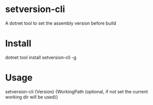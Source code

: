 # setversion-cli
A dotnet tool to set the assembly version before build

# Install
dotnet tool install setversion-cli -g

# Usage
setversion-cli {Version} {WorkingPath (optional, if not set the current working dir will be used)}
